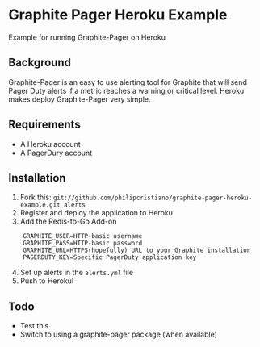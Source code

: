 # Graphite Pager Heroku Example

Example for running Graphite-Pager on Heroku

## Background

Graphite-Pager is an easy to use alerting tool for Graphite that will send
Pager Duty alerts if a metric reaches a warning or critical level. Heroku
makes deploy Graphite-Pager very simple.


## Requirements

* A Heroku account
* A PagerDury account

## Installation


1. Fork this: `git://github.com/philipcristiano/graphite-pager-heroku-example.git alerts`
2. Register and deploy the application to Heroku
3. Add the Redis-to-Go Add-on

```
    GRAPHITE_USER=HTTP-basic username
    GRAPHITE_PASS=HTTP-basic password
    GRAPHITE_URL=HTTPS(hopefully) URL to your Graphite installation
    PAGERDUTY_KEY=Specific PagerDuty application key
```

4. Set up alerts in the `alerts.yml` file
5. Push to Heroku!

## Todo

* Test this
* Switch to using a graphite-pager package (when available)

